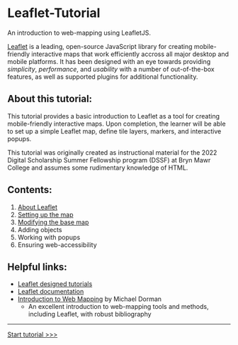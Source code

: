# Leaflet-Tutorial

An introduction to web-mapping using LeafletJS.

[Leaflet](https://leafletjs.com/) is a leading, open-source JavaScript library for creating mobile-friendly interactive maps that work efficiently accross all major desktop and mobile platforms. It has been designed with an eye towards providing *simplicity*, *performance*, and *usability* with a number of out-of-the-box features, as well as supported plugins for additional functionality. 

## About this tutorial:

This tutorial provides a basic introduction to Leaflet as a tool for creating mobile-friendly interactive maps. Upon completion, the learner will be able to set up a simple Leaflet map, define tile layers, markers, and interactive popups. 

This tutorial was originally created as instructional material for the 2022 Digital Scholarship Summer Fellowship program (DSSF) at Bryn Mawr College and assumes some rudimentary knowledge of HTML.

## Contents:

1. [About Leaflet](topics/01-leaflet.md)
2. [Setting up the map](topics/02-prep.md)
3. [Modifying the base map](topics/03-mods.md)
4. Adding objects
5. Working with popups
6. Ensuring web-accessibility

## Helpful links:

- [Leaflet designed tutorials](https://leafletjs.com/examples.html)
- [Leaflet documentation](https://leafletjs.com/reference.html)
- [Introduction to Web Mapping](http://132.72.155.230:3838/js/index.html) by Michael Dorman
  - An excellent introduction to web-mapping tools and methods, including Leaflet, with robust bibliography

---

[Start tutorial >>>](topics/01-leaflet.md)
